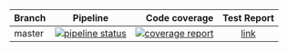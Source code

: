 | Branch |                                                                            Pipeline                                                                                                                              |                                                                                                                                                   Code coverage                                                   |                                        Test Report                                                                                                 |
|--------|:----------------------------------------------------------------------------------------------------------------------------------------------------------------------------------------------------------------:|------------------------------------------------------------------------------------------------------------------------------------------------------------------------------------------------------------------:|:--------------------------------------------------------------------------------------------------------------------------------------------------:|
| master | [![pipeline status](https://gitlab.12storeez.com/backend/go/common/modules/api-helper-go-lib/badges/main/pipeline.svg)](https://gitlab.12storeez.com/backend/go/common/modules/api-helper-go-lib/-/commits/main) |  [![coverage report](https://gitlab.12storeez.com/backend/go/common/modules/api-helper-go-lib/badges/main/coverage.svg)](https://gitlab.12storeez.com/backend/go/common/modules/api-helper-go-lib/-/commits/main) | [link](https://gitlab.12storeez.com/backend/go/common/modules/api-helper-go-lib/-/jobs/233007/artifacts/raw/public/test-report/coverage-report.html)

